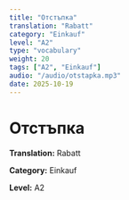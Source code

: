 ```yaml
---
title: "Отстъпка"
translation: "Rabatt"
category: "Einkauf"
level: "A2"
type: "vocabulary"
weight: 20
tags: ["A2", "Einkauf"]
audio: "/audio/otstapka.mp3"
date: 2025-10-19
---
```


# Отстъпка

**Translation:** Rabatt

**Category:** Einkauf

**Level:** A2

